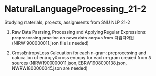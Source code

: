 # NaturalLanguageProcessing_21-2
Studying materials, projects, assignments from SNU NLP 21-2

1. Raw Data Pasrsing, Processing and Applying Regular Expressions: preprocessing practice on news data corpus from 국립국어원 (NIRW1900000011.json file is needed)

2. CrossEntropyLoss Calcuation for each n-gram: preprocessing and calucation of entropy&cross entropy for each n-gram created from 3 sources (NIRW1900000011.json, EBRW1908000138.json, NWRW1800000045.json are needed)
